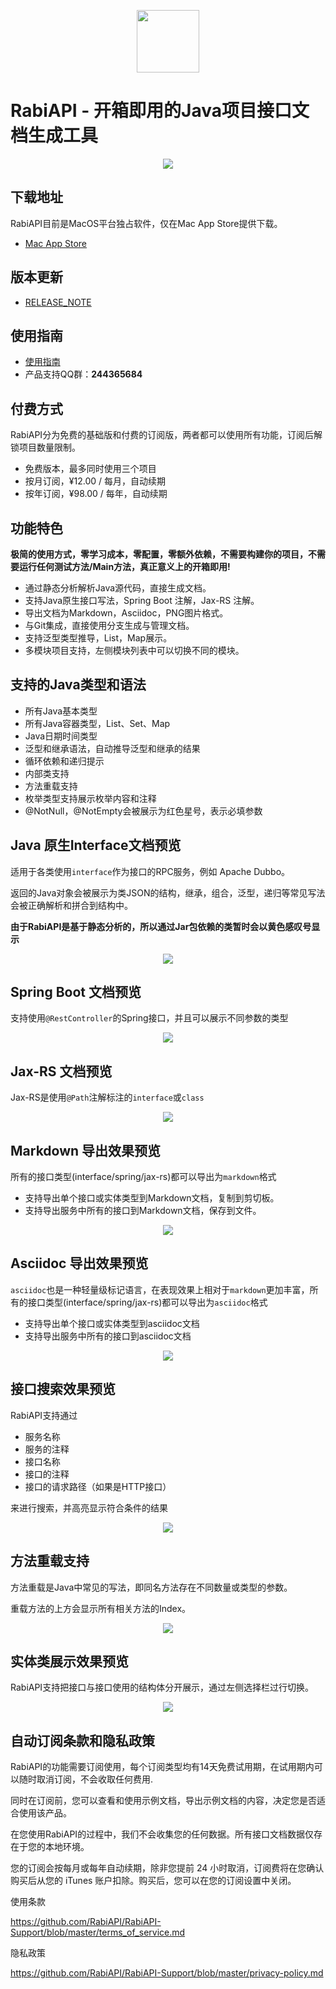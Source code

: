 
<p align='center'><img width="100" height="100" src="/previews/icon.png"></p>

# RabiAPI - 开箱即用的Java项目接口文档生成工具

<p align='center'><img src="/previews/home.png"></p>

## 下载地址

RabiAPI目前是MacOS平台独占软件，仅在Mac App Store提供下载。

* [Mac App Store](https://apps.apple.com/cn/app/id1524200727)

## 版本更新

* [RELEASE_NOTE](/RELEASE_NOTE.md)

## 使用指南

 - [使用指南](https://github.com/RabiAPI/RabiAPI-Support/wiki)
 - 产品支持QQ群：**244365684**

## 付费方式

RabiAPI分为免费的基础版和付费的订阅版，两者都可以使用所有功能，订阅后解锁项目数量限制。

* 免费版本，最多同时使用三个项目
* 按月订阅，¥12.00 / 每月，自动续期
* 按年订阅，¥98.00 / 每年，自动续期

## 功能特色

**极简的使用方式，零学习成本，零配置，零额外依赖，不需要构建你的项目，不需要运行任何测试方法/Main方法，真正意义上的开箱即用!**

* 通过静态分析解析Java源代码，直接生成文档。
* 支持Java原生接口写法，Spring Boot 注解，Jax-RS 注解。
* 导出文档为Markdown，Asciidoc，PNG图片格式。
* 与Git集成，直接使用分支生成与管理文档。
* 支持泛型类型推导，List，Map展示。
* 多模块项目支持，左侧模块列表中可以切换不同的模块。

## 支持的Java类型和语法

* 所有Java基本类型
* 所有Java容器类型，List、Set、Map
* Java日期时间类型
* 泛型和继承语法，自动推导泛型和继承的结果
* 循环依赖和递归提示
* 内部类支持
* 方法重载支持
* 枚举类型支持展示枚举内容和注释
* @NotNull，@NotEmpty会被展示为红色星号，表示必填参数

## Java 原生Interface文档预览

适用于各类使用`interface`作为接口的RPC服务，例如 Apache Dubbo。

返回的Java对象会被展示为类JSON的结构，继承，组合，泛型，递归等常见写法会被正确解析和拼合到结构中。

**由于RabiAPI是基于静态分析的，所以通过Jar包依赖的类暂时会以黄色感叹号显示**

<p align='center'><img src="/previews/java_interface.png"></p>

## Spring Boot 文档预览

支持使用`@RestController`的Spring接口，并且可以展示不同参数的类型

<p align='center'><img src="/previews/spring_boot.png"></p>

## Jax-RS 文档预览

Jax-RS是使用`@Path`注解标注的`interface`或`class`

<p align='center'><img src="/previews/jax_rs.png"></p>

## Markdown 导出效果预览

所有的接口类型(interface/spring/jax-rs)都可以导出为`markdown`格式

* 支持导出单个接口或实体类型到Markdown文档，复制到剪切板。
* 支持导出服务中所有的接口到Markdown文档，保存到文件。

<p align='center'><img src="/previews/markdown.png"></p>

## Asciidoc 导出效果预览

`asciidoc`也是一种轻量级标记语言，在表现效果上相对于`markdown`更加丰富，所有的接口类型(interface/spring/jax-rs)都可以导出为`asciidoc`格式

* 支持导出单个接口或实体类型到asciidoc文档
* 支持导出服务中所有的接口到asciidoc文档

<p align='center'><img src="/previews/asciidoc.png"></p>

## 接口搜索效果预览

RabiAPI支持通过

* 服务名称
* 服务的注释
* 接口名称
* 接口的注释
* 接口的请求路径（如果是HTTP接口）

来进行搜索，并高亮显示符合条件的结果

<p align='center'><img src="/previews/search_highlight.png"></p>

## 方法重载支持

方法重载是Java中常见的写法，即同名方法存在不同数量或类型的参数。

重载方法的上方会显示所有相关方法的Index。

<p align='center'><img src="/previews/overloads.png"></p>

## 实体类展示效果预览

RabiAPI支持把接口与接口使用的结构体分开展示，通过左侧选择栏过行切换。

<p align='center'><img src="/previews/structs.png"></p>

## 自动订阅条款和隐私政策

RabiAPI的功能需要订阅使用，每个订阅类型均有14天免费试用期，在试用期内可以随时取消订阅，不会收取任何费用.

同时在订阅前，您可以查看和使用示例文档，导出示例文档的内容，决定您是否适合使用该产品。

在您使用RabiAPI的过程中，我们不会收集您的任何数据。所有接口文档数据仅存在于您的本地环境。

您的订阅会按每月或每年自动续期，除非您提前 24 小时取消，订阅费将在您确认购买后从您的 iTunes 账户扣除。购买后，您可以在您的订阅设置中关闭。

使用条款

https://github.com/RabiAPI/RabiAPI-Support/blob/master/terms_of_service.md

隐私政策

https://github.com/RabiAPI/RabiAPI-Support/blob/master/privacy-policy.md
